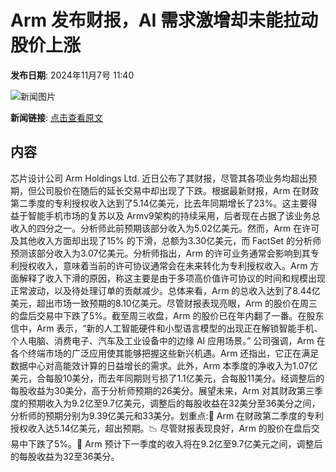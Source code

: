 # Arm 发布财报，AI 需求激增却未能拉动股价上涨

**发布日期**: 2024年11月7号 11:40

![新闻图片](https://pic.chinaz.com/picmap/thumb/202304281800339544_12.jpg)

**新闻链接**: [点击查看原文](https://www.aibase.com/zh/news/13068)

## 内容

芯片设计公司 Arm Holdings Ltd. 近日公布了其财报，尽管其各项业务均超出预期，但公司股价在随后的延长交易中却出现了下跌。根据最新财报，Arm 在财政第二季度的专利授权收入达到了5.14亿美元，比去年同期增长了23%。这主要得益于智能手机市场的复苏以及 Armv9架构的持续采用，后者现在占据了该业务总收入的四分之一。分析师此前预期该部分收入为5.02亿美元。然而，Arm 在许可及其他收入方面却出现了15% 的下滑，总额为3.30亿美元，而 FactSet 的分析师预测该部分收入为3.07亿美元。分析师指出，Arm 的许可业务通常会影响到其专利授权收入，意味着当前的许可协议通常会在未来转化为专利授权收入。Arm 方面解释了收入下滑的原因，称这主要是由于多项高价值许可协议的时间和规模出现正常波动，以及待处理订单的贡献减少。总体来看，Arm 的总收入达到了8.44亿美元，超出市场一致预期的8.10亿美元。尽管财报表现亮眼，Arm 的股价在周三的盘后交易中下跌了5%。截至周三收盘，Arm 的股价已在年内翻了一番。在股东信中，Arm 表示，“新的人工智能硬件和小型语言模型的出现正在解锁智能手机、个人电脑、消费电子、汽车及工业设备中的边缘 AI 应用场景。” 公司强调，Arm 在各个终端市场的广泛应用使其能够把握这些新兴机遇。Arm 还指出，它正在满足数据中心对高能效计算的日益增长的需求。此外，Arm 本季度的净收入为1.07亿美元，合每股10美分，而去年同期则亏损了1.1亿美元，合每股11美分。经调整后的每股收益为30美分，高于分析师预期的26美分。展望未来，Arm 对其财政第三季度的预期收入为9.2亿至9.7亿美元，调整后的每股收益在32美分至36美分之间，分析师的预期分别为9.39亿美元和33美分。划重点:🌟 Arm 在财政第二季度的专利授权收入达5.14亿美元，超出预期。📉 尽管财报表现良好，Arm 的股价在盘后交易中下跌了5%。🔮 Arm 预计下一季度的收入将在9.2亿至9.7亿美元之间，调整后的每股收益为32至36美分。
